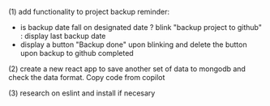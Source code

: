 (1) add functionality to project backup reminder:
- is backup date fall on designated date ? blink "backup project to github" : display last backup date
- display a button "Backup done" upon blinking and delete the button upon backup to github completed

(2) create a new react app to save another set of data to mongodb and check the data format. Copy code from copilot

(3) research on eslint and install if necesary